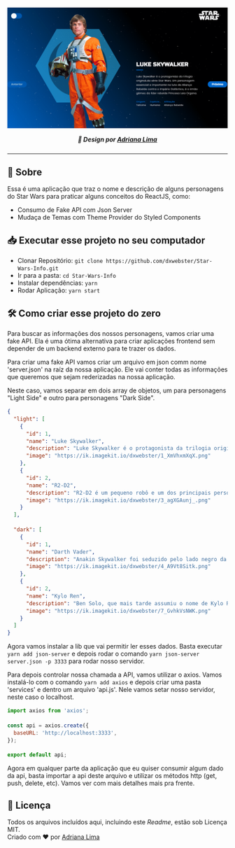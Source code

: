 <p align=center>

<h5 align=center>
<img src="readme/Capa.gif"><br>

🎨 Design por [Adriana Lima](https://github.com/dxwebster)

</h5>

</p>

---

## 🔖 Sobre

Essa é uma aplicação que traz o nome e descrição de alguns personagens do Star Wars para praticar alguns conceitos do ReactJS, como:

- Consumo de Fake API com Json Server
- Mudaça de Temas com Theme Provider do Styled Components

## 📥 Executar esse projeto no seu computador

- Clonar Repositório: `git clone https://github.com/dxwebster/Star-Wars-Info.git`
- Ir para a pasta: `cd Star-Wars-Info`
- Instalar dependências: `yarn`
- Rodar Aplicação: `yarn start`

## 🛠 Como criar esse projeto do zero

Para buscar as informações dos nossos personagens, vamos criar uma fake API. Ela é uma ótima alternativa para criar aplicações frontend sem depender de um backend externo para te trazer os dados.

Para criar uma fake API vamos criar um arquivo em json comm nome 'server.json' na raíz da nossa aplicação. Ele vai conter todas as informações que queremos que sejam rederizadas na nossa aplicação.

Neste caso, vamos separar em dois array de objetos, um para personagens "Light Side" e outro para personagens "Dark Side".

```json
{
  "light": [
    {
      "id": 1,
      "name": "Luke Skywalker",
      "description": "Luke Skywalker é o protagonista da trilogia original da série Star Wars. Um personagem essencial e importante na luta da Aliança Rebelde contra o Império Galáctico, é o irmão gêmeo da líder rebelde Princesa Leia Organa.",
      "image": "https://ik.imagekit.io/dxwebster/1_XmVhxmXqX.png"
    },
    {
      "id": 2,
      "name": "R2-D2",
      "description": "R2-D2 é um pequeno robô e um dos principais personagens da saga Star Wars. Ele é um droide astromecânico, responsável por manutenção e navegação de astronaves.",
      "image": "https://ik.imagekit.io/dxwebster/3_agXGAunj_.png"
    }
  ],

  "dark": [
    {
      "id": 1,
      "name": "Darth Vader",
      "description": "Anakin Skywalker foi seduzido pelo lado negro da Força, tornou-se Darth Vader e liderou a erradicação da Ordem Jedi pelo Império. Ele permaneceu a serviço do Imperador por décadas e tentando acabar com a Aliança Rebelde.",
      "image": "https://ik.imagekit.io/dxwebster/4_A9Vt8Sitk.png"
    },
    {
      "id": 2,
      "name": "Kylo Ren",
      "description": "Ben Solo, que mais tarde assumiu o nome de Kylo Ren, é filho da Princesa Leia com Han Solo e possui uma relação complicada com a protagonista Rey, a neta do Imperador, sendo ela sua principal rival, ao mesmo tempo em que eles progressivamente começam a se apaixonar um pelo outro.",
      "image": "https://ik.imagekit.io/dxwebster/7_GvhkVsNWK.png"
    }
  ]
}
```

Agora vamos instalar a lib que vai permitir ler esses dados. Basta executar `yarn add json-server` e depois rodar o comando `yarn json-server server.json -p 3333` para rodar nosso servidor.

Para depois controlar nossa chamada a API, vamos utilizar o axios. Vamos instalá-lo com o comando `yarn add axios` e depois criar uma pasta 'services' e dentro um arquivo 'api.js'. Nele vamos setar nosso servidor, neste caso o localhost.

```js
import axios from 'axios';

const api = axios.create({
  baseURL: 'http://localhost:3333',
});

export default api;
```

Agora em qualquer parte da aplicação que eu quiser consumir algum dado da api, basta importar a api deste arquivo e utilizar os métodos http (get, push, delete, etc). Vamos ver com mais detalhes mais pra frente.

## 📕 Licença

Todos os arquivos incluídos aqui, incluindo este _Readme_, estão sob Licença MIT.<br>
Criado com ❤ por [Adriana Lima](https://github.com/dxwebster)
